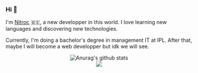 ### Hi 👋

I'm [Nitroc](https://nitroc.xyz) 🇧🇪, a new developper in this world. I love learning new languages and discovering new technologies.

Currently, I'm doing a bachelor's degree in management IT at IPL. After that, maybe I will become a web developper but idk we will see.

<div align="center">
  <img src="https://github-readme-stats.anuraghazra1.vercel.app/api?username=Nitroc1701&show_icons=true&include_all_commits=true&theme=tokyonight" alt="Anurag's github stats" /><br>
  <img src="https://github-readme-stats.anuraghazra1.vercel.app/api/top-langs/?username=Nitroc1701&layout=compact&theme=tokyonight" />
</div>
